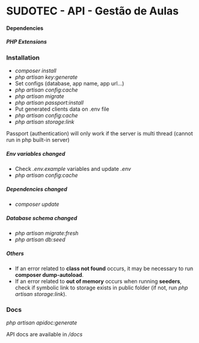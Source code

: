 # SUDOTEC - API - Gestão de Aulas

#### Dependencies
##### PHP Extensions


### Installation

- *composer install*
- *php artisan key:generate*
- Set configs (database, app name, app url...)
- *php artisan config:cache*
- *php artisan migrate*
- *php artisan passport:install*
- Put generated clients data on .env file
- *php artisan config:cache*
- *php artisan storage:link*

Passport (authentication) will only work if the server is multi thread (cannot run in php built-in server)

##### Env variables changed
- Check *.env.example* variables and update *.env*
- *php artisan config:cache*

##### Dependencies changed
- *composer update*

##### Database schema changed
- *php artisan migrate:fresh*
- *php artisan db:seed*

##### Others
- If an error related to **class not found** occurs, it may be necessary to run **composer dump-autoload**.
- If an error related to **out of memory** occurs when running **seeders**, check if  symbolic link to storage exists in public folder (if not, run *php artisan storage:link*).

### Docs
*php artisan apidoc:generate*

API docs are available in */docs*
